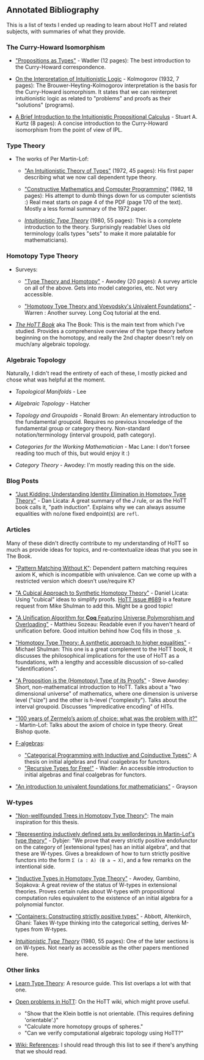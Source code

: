 ## Annotated Bibliography

This is a list of texts I ended up reading to learn about HoTT and related subjects, with summaries of what they provide.

### The Curry-Howard Isomorphism

 * ["Propositions as Types"](http://homepages.inf.ed.ac.uk/wadler/papers/propositions-as-types/propositions-as-types.pdf) - Wadler (12 pages): The best introduction to the Curry-Howard correspondence.

 * [On the Interpretation of Intuitionistic Logic](http://homepages.inf.ed.ac.uk/jmckinna/kolmogorov-1932.pdf) - Kolmogorov (1932, 7 pages): The Brouwer-Heyting-Kolmogorov interpretation is the basis for the Curry-Howard isomorphism. It states that we can reinterpret intuitionistic logic as related to "problems" and proofs as their "solutions" (programs).
 
 * [A Brief Introduction to the Intuitionistic Propositional Calculus](https://www.classes.cs.uchicago.edu/archive/2003/spring/15300-1/intuitionism.pdf) - Stuart A. Kurtz (8 pages): A concise introduction to the Curry-Howard isomorphism from the point of view of IPL.

### Type Theory

 * The works of Per Martin-Lof:

    - ["An Intuitionistic Theory of Types"](https://github.com/michaelt/martin-lof/blob/master/pdfs/An-Intuitionistic-Theory-of-Types-1972.pdf?raw=true) (1972, 45 pages): His first paper describing what we now call dependent type theory.

    - ["Constructive Mathematics and Computer Programming"](https://github.com/michaelt/martin-lof/blob/master/pdfs/Constructive-mathematics-and-computer-programming-1982.pdf?raw=true) (1982, 18 pages): His attempt to dumb things down for us computer scientists :) Real meat starts on page 4 of the PDF (page 170 of the text). Mostly a less formal summary of the 1972 paper.
      
    - [_Intuitionistic Type Theory_](http://www.csie.ntu.edu.tw/~b94087/ITT.pdf) (1980, 55 pages): This is a complete introduction to the theory. Surprisingly readable! Uses old terminology (calls types "sets" to make it more palatable for mathematicians).

### Homotopy Type Theory

 * Surveys:
 
    - ["Type Theory and Homotopy"](http://www.andrew.cmu.edu/user/awodey/preprints/TTH.pdf) - Awodey (20 pages): A survey article on all of the above. Gets into model categories, etc. Not very accessible.

    - ["Homotopy Type Theory and Voevodsky's Univalent Foundations"](https://arxiv.org/pdf/1210.5658.pdf) - Warren : Another survey. Long Coq tutorial at the end.

 * [_The HoTT Book_](https://homotopytypetheory.org/book/) aka The Book: This is the main text from which I've studied. Provides a comprehensive overview of the type theory before beginning on the homotopy, and really the 2nd chapter doesn't rely on much/any algebraic topology. 
 
### Algebraic Topology

Naturally, I didn't read the entirety of each of these, I mostly picked and chose what was helpful at the moment. 

 * _Topological Manifolds_ - Lee

 * _Algebraic Topology_ - Hatcher
 
 * _Topology and Groupoids_ - Ronald Brown: An elementary introduction to the fundamental groupoid. Requires no previous knowledge of the fundamental group or category theory. Non-standard notation/terminology (interval groupoid, path category).

 * _Categories for the Working Mathematician_ - Mac Lane: I don't forsee reading too much of this, but would enjoy it :)

 * _Category Theory_ - Awodey: I'm mostly reading this on the side.
 
### Blog Posts

 * ["Just Kidding: Understanding Identity Elimination in Homotopy Type Theory"](https://homotopytypetheory.org/2011/04/10/just-kidding-understanding-identity-elimination-in-homotopy-type-theory/) - Dan Licata: A great summary of the _J_ rule, or as the HoTT book calls it, "path induction". Explains why we can always assume equalities with no/one fixed endpoint(s) are `refl`.
 
### Articles

Many of these didn't directly contribute to my understanding of HoTT so much as provide ideas for topics, and re-contextualize ideas that you see in The Book.

 * ["Pattern Matching Without K"](https://lirias.kuleuven.be/bitstream/123456789/452283/2/icfp14-cockxA.pdf): Dependent pattern matching requires axiom K, which is incompatible with univalence. Can we come up with a restricted version which doesn't use/require K?

 * ["A Cubical Approach to Synthetic Homotopy Theory"](http://dlicata.web.wesleyan.edu/pubs/lb15cubicalsynth/lb15cubicalsynth.pdf) - Daniel Licata: Using "cubical" ideas to simplify proofs. [HoTT issue #689](https://github.com/HoTT/HoTT/issues/689) is a feature request from Mike Shulman to add this. Might be a good topic!

 * ["A Unification Algorithm for **Coq** Featuring Universe Polymorphism and Overloading"](https://people.mpi-sws.org/~beta/papers/unicoq.pdf) - Matthieu Sozeau: Readable even if you haven't heard of unification before. Good intuition behind how Coq fills in those `_`s.
 
 * ["Homotopy Type Theory: A synthetic approach to higher equalities"](https://arxiv.org/pdf/1601.05035.pdf) - Michael Shulman: This one is a great complement to the HoTT book, it discusses the philosophical implications for the use of HoTT as a foundations, with a lengthy and accessible discussion of so-called "identifications".
 
 * ["A Proposition is the (Homotopy) Type of its Proofs"](https://www.andrew.cmu.edu/user/awodey/preprints/tait.pdf) - Steve Awodey: Short, non-mathematical introduction to HoTT. Talks about a "two dimensional universe" of mathematics, where one dimension is universe level ("size") and the other is h-level ("complexity"). Talks about the interval groupoid. Discusses "impredicative encoding" of HITs.
 
 * ["100 years of Zermelo’s axiom of choice: what was the problem with it?"](https://link.springer.com/content/pdf/10.1007%2F978-1-4020-8926-8_10.pdf) - Martin-Lof: Talks about the axiom of choice in type theory. Great Bishop quote.
 
 * [F-algebras](https://en.wikipedia.org/wiki/F-algebra#External_links):
    - ["Categorical Programming with Inductive and Coinductive Types"](http://kodu.ut.ee/~varmo/papers/thesis.pdf): A thesis on initial algebras and final coalgebras for functors.
    - ["Recursive Types for Free!"](http://homepages.inf.ed.ac.uk/wadler/papers/free-rectypes/free-rectypes.txt) - Wadler: An accessible introduction to initial algebras and final coalgebras for functors.
 
 * ["An  introduction  to  univalent  foundations  for mathematicians"](https://faculty.math.illinois.edu/~dan/Papers/ium.pdf) - Grayson

### W-types

 * ["Non-wellfounded Trees in Homotopy Type Theory"](https://arxiv.org/abs/1504.02949): The main inspiration for this thesis.

 * ["Representing inductively defined sets by wellorderings in Martin-Lof's type theory"](https://www.sciencedirect.com/science/article/pii/S0304397596001454) - Dybjer: "We prove that every strictly positive endofunctor on the category of [extensional types] has an initial algebra", and that these are W-types. Gives a breakdown of how to turn strictly positive functors into the form `Σ (a : A) (B a → X)`, and a few remarks on the intentional side.

 * ["Inductive Types in Homotopy Type Theory"](https://arxiv.org/abs/1201.3898) - Awodey, Gambino, Sojakova: A great review of the status of W-types in extensional theories. Proves certain rules about W-types with propositional computation rules equivalent to the existence of an initial algebra for a polynomial functor. 

 * ["Containers: Constructing strictly positive types"](http://www.sciencedirect.com/science/article/pii/S0304397505003373) - Abbott, Altenkirch, Ghani: Takes W-type thinking into the categorical setting, derives M-types from W-types.

 * [_Intuitionistic Type Theory_](http://www.csie.ntu.edu.tw/~b94087/ITT.pdf) (1980, 55 pages): One of the later sections is on W-types. Not nearly as accessible as the other papers mentioned here.

### Other links

 * [Learn Type Theory](https://github.com/jozefg/learn-tt): A resource guide. This list overlaps a lot with that one.

 * [Open problems in HoTT](https://ncatlab.org/homotopytypetheory/show/open+problems): On the HoTT wiki, which might prove useful.
   
    - "Show that the Klein bottle is not orientable. (This requires defining 'orientable'.)"
    - "Calculate more homotopy groups of spheres."
    - "Can we verify computational algebraic topology using HoTT?"
    
 * [Wiki: References](https://ncatlab.org/homotopytypetheory/show/References): I should read through this list to see if there's anything that we should read.
    
